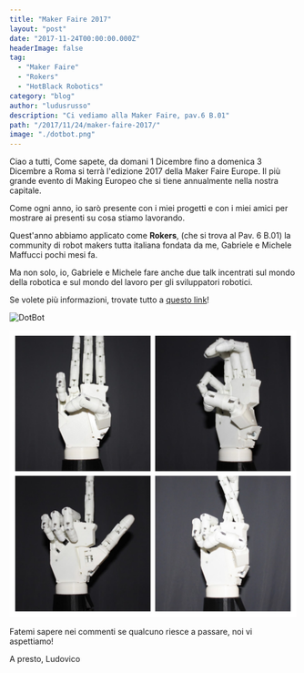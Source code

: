 ```yaml
---
title: "Maker Faire 2017"
layout: "post"
date: "2017-11-24T00:00:00.000Z"
headerImage: false
tag: 
  - "Maker Faire"
  - "Rokers"
  - "HotBlack Robotics"
category: "blog"
author: "ludusrusso"
description: "Ci vediamo alla Maker Faire, pav.6 B.01"
path: "/2017/11/24/maker-faire-2017/"
image: "./dotbot.png"
---
```


Ciao a tutti,
Come sapete, da domani 1 Dicembre fino a domenica 3 Dicembre a Roma si terrà l'edizione 2017 della Maker Faire Europe. Il più grande evento di Making Europeo che si tiene annualmente nella nostra capitale.

Come ogni anno, io sarò presente con i miei progetti e con i miei amici per mostrare ai presenti su cosa stiamo lavorando.

Quest'anno abbiamo applicato come **Rokers**, (che si trova al Pav. 6 B.01) la community di robot makers tutta italiana fondata da me, Gabriele e Michele Maffucci pochi mesi fa.

Ma non solo, io, Gabriele e Michele fare anche due talk incentrati sul mondo della robotica e sul mondo del lavoro per gli sviluppatori robotici.

Se volete più informazioni, trovate tutto a [questo link](https://rokers.io/makers/educativa/2017/11/28/Rokers-alla-maker-faire-rome-programma.html)!

![DotBot](./dotbot.png)

![Parloma](./parloma.jpg)

Fatemi sapere nei commenti se qualcuno riesce a passare, noi vi aspettiamo!

A presto,
Ludovico
